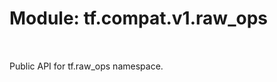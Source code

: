 <div itemscope itemtype="http://developers.google.com/ReferenceObject">
<meta itemprop="name" content="tf.compat.v1.raw_ops" />
<meta itemprop="path" content="Stable" />
</div>

# Module: tf.compat.v1.raw_ops


<table class="tfo-notebook-buttons tfo-api" align="left">
</table>



Public API for tf.raw_ops namespace.





